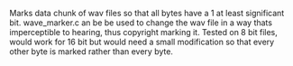 Marks data chunk of wav files so that all bytes have a 1 at least significant bit.
wave_marker.c an be be used to change the wav file in a way thats imperceptible to hearing, thus copyright marking it.
Tested on 8 bit files, would work for 16 bit but would need a small modification so that every other byte is marked rather than every byte.
